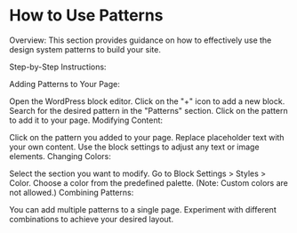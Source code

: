 # How to Use Patterns
Overview: This section provides guidance on how to effectively use the design system patterns to build your site.

Step-by-Step Instructions:

Adding Patterns to Your Page:

Open the WordPress block editor.
Click on the "+" icon to add a new block.
Search for the desired pattern in the "Patterns" section.
Click on the pattern to add it to your page.
Modifying Content:

Click on the pattern you added to your page.
Replace placeholder text with your own content.
Use the block settings to adjust any text or image elements.
Changing Colors:

Select the section you want to modify.
Go to Block Settings > Styles > Color.
Choose a color from the predefined palette. (Note: Custom colors are not allowed.)
Combining Patterns:

You can add multiple patterns to a single page.
Experiment with different combinations to achieve your desired layout.